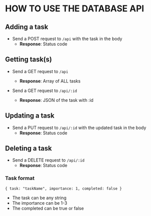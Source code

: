 # HOW TO USE THE DATABASE API

## Adding a task

* Send a POST request to `/api` with the task in the body
  * **Response**: Status code

## Getting task(s)

* Send a GET request to `/api`
  * **Response**: Array of ALL tasks

* Send a GET request to `/api/:id`
  * **Response**: JSON of the task with :id

## Updating a task

* Send a PUT request to `/api/:id` with the updated task in the body
  * **Response**: Status code

## Deleting a task

* Send a DELETE request to `/api/:id`
  * **Response**: Status code

### Task format

`{
  task: "taskName",
  importance: 1,
  completed: false
}`

* The task can be any string
* The importance can be 1-3
* The completed can be true or false
